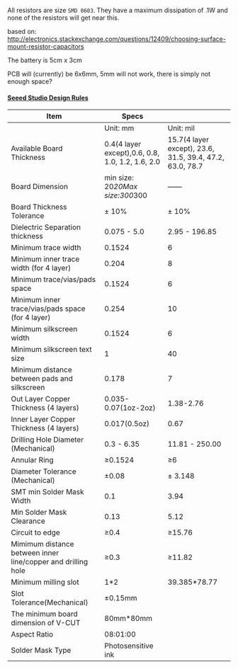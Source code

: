 All resistors are size `SMD 0603`. They have a maximum dissipation of .1W and none of the resistors will get near this.

based on: http://electronics.stackexchange.com/questions/12409/choosing-surface-mount-resistor-capacitors

The battery is 5cm x 3cm

PCB will (currently) be 6x6mm, 5mm will not work, there is simply not enough space?

#### [Seeed Studio Design Rules](http://support.seeedstudio.com/knowledgebase/articles/422482-fusion-pcb-order-submission-guidelines)

| Item                                                         | Specs                                            |                                                          |
|--------------------------------------------------------------|--------------------------------------------------|----------------------------------------------------------|
|                                                              | Unit: mm                                         | Unit: mil                                                |
| Available Board Thickness                                    | 0.4(4 layer except),0.6, 0.8, 1.0, 1.2, 1.6, 2.0 | 15.7(4 layer except), 23.6, 31.5, 39.4, 47.2, 63.0, 78.7 |
| Board Dimension                                              | min size: 20*20Max size:300*300                  | ——                                                       |
| Board Thickness Tolerance                                    | ± 10%                                            | ± 10%                                                    |
| Dielectric Separation thickness                              | 0.075 - 5.0                                      | 2.95 - 196.85                                            |
| Minimum trace width                                          | 0.1524                                           | 6                                                        |
| Minimum inner trace width (for 4 layer)                      | 0.204                                            | 8                                                        |
| Minimum trace/vias/pads space                                | 0.1524                                           | 6                                                        |
| Minimum inner trace/vias/pads space (for 4 layer)            | 0.254                                            | 10                                                       |
| Minimum silkscreen width                                     | 0.1524                                           | 6                                                        |
| Minimum silkscreen text size                                 | 1                                                | 40                                                       |
| Minimum distance between pads and silkscreen                 | 0.178                                            | 7                                                        |
| Out Layer Copper Thickness (4 layers)                        | 0.035-0.07(1oz-2oz)                              | 1.38-2.76                                                |
| Inner Layer Copper Thickness (4 layers)                      | 0.017(0.5oz)                                     | 0.67                                                     |
| Drilling Hole Diameter (Mechanical)                          | 0.3 - 6.35                                       | 11.81 - 250.00                                           |
| Annular Ring                                                 | ≥0.1524                                          | ≥6                                                       |
| Diameter Tolerance (Mechanical)                              | ±0.08                                            | ± 3.148                                                  |
| SMT min Solder Mask Width                                    | 0.1                                              | 3.94                                                     |
| Min Solder Mask Clearance                                    | 0.13                                             | 5.12                                                     |
| Circuit to edge                                              | ≥0.4                                             | ≥15.76                                                   |
| Mimimum distance between inner line/copper and drilling hole | ≥0.3                                             | ≥11.82                                                   |
| Minimum milling slot                                         | 1*2                                              | 39.385*78.77                                             |
| Slot Tolerance(Mechanical)                                   | ±0.15mm                                          |                                                          |
| The minimum board dimension of V-CUT                         | 80mm*80mm                                        |                                                          |
| Aspect Ratio                                                 | 08:01:00                                         |                                                          |
| Solder Mask Type                                             | Photosensitive ink                               |                                                          |